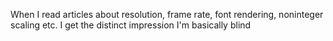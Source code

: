 When I read articles about resolution, frame rate, font rendering, noninteger scaling etc. I get the distinct impression I'm basically blind

